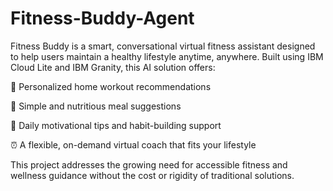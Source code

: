 # Fitness-Buddy-Agent
Fitness Buddy is a smart, conversational virtual fitness assistant designed to help users maintain a healthy lifestyle anytime, anywhere. Built using IBM Cloud Lite and IBM Granity, this AI solution offers:

💪 Personalized home workout recommendations

🥗 Simple and nutritious meal suggestions

💬 Daily motivational tips and habit-building support

⏰ A flexible, on-demand virtual coach that fits your lifestyle

This project addresses the growing need for accessible fitness and wellness guidance without the cost or rigidity of traditional solutions.
